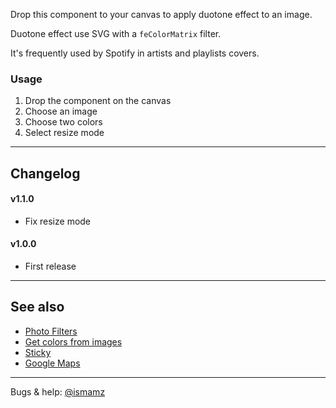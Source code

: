 Drop this component to your canvas to apply duotone effect to an image.

Duotone effect use SVG with a `feColorMatrix` filter.

It's frequently used by Spotify in artists and playlists covers.

### Usage 

1. Drop the component on the canvas
2. Choose an image
3. Choose two colors
4. Select resize mode

---

## Changelog

#### v1.1.0

- Fix resize mode

#### v1.0.0

- First release

---

## See also

- [Photo Filters](https://store.framer.com/package/ismael/photo-filters)
- [Get colors from images](https://store.framer.com/package/ismael/get-colors-from-images)
- [Sticky](https://store.framer.com/package/ismael/sticky)
- [Google Maps](https://store.framer.com/package/ismael/google-maps)

---

Bugs & help: [@ismamz](https://twitter.com/ismamz)